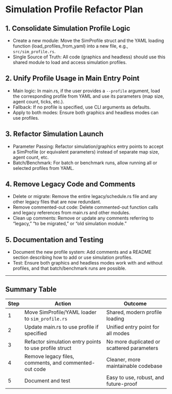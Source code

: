 # Simulation Profile Refactor Plan

## 1. Consolidate Simulation Profile Logic
- Create a new module: Move the SimProfile struct and the YAML loading function (load_profiles_from_yaml) into a new file, e.g., `src/sim_profile.rs`.
- Single Source of Truth: All code (graphics and headless) should use this shared module to load and access simulation profiles.

## 2. Unify Profile Usage in Main Entry Point
- Main logic: In main.rs, if the user provides a `--profile` argument, load the corresponding profile from YAML and use its parameters (map size, agent count, ticks, etc.).
- Fallback: If no profile is specified, use CLI arguments as defaults.
- Apply to both modes: Ensure both graphics and headless modes can use profiles.

## 3. Refactor Simulation Launch
- Parameter Passing: Refactor simulation/graphics entry points to accept a SimProfile (or equivalent parameters) instead of separate map size, agent count, etc.
- Batch/Benchmark: For batch or benchmark runs, allow running all or selected profiles from YAML.

## 4. Remove Legacy Code and Comments
- Delete or migrate: Remove the entire legacy/schedule.rs file and any other legacy files that are now redundant.
- Remove commented-out code: Delete commented-out function calls and legacy references from main.rs and other modules.
- Clean up comments: Remove or update any comments referring to “legacy,” “to be migrated,” or “old simulation module.”

## 5. Documentation and Testing
- Document the new profile system: Add comments and a README section describing how to add or use simulation profiles.
- Test: Ensure both graphics and headless modes work with and without profiles, and that batch/benchmark runs are possible.

---

## Summary Table

| Step | Action                                                                 | Outcome                                      |
|------|------------------------------------------------------------------------|----------------------------------------------|
| 1    | Move SimProfile/YAML loader to `sim_profile.rs`                        | Shared, modern profile loading               |
| 2    | Update main.rs to use profile if specified                             | Unified entry point for all modes            |
| 3    | Refactor simulation entry points to use profile struct                 | No more duplicated or scattered parameters   |
| 4    | Remove legacy files, comments, and commented-out code                  | Cleaner, more maintainable codebase          |
| 5    | Document and test                                                      | Easy to use, robust, and future-proof        |
